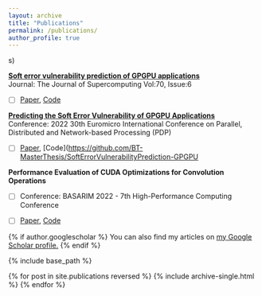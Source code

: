```yaml
---
layout: archive
title: "Publications"
permalink: /publications/
author_profile: true
---
```


s)

**[Soft error vulnerability prediction of GPGPU applications](https://ieeexplore.ieee.org/abstract/document/9756720/)** <br />
Journal: The Journal of Supercomputing Vol:70, Issue:6
- [ ] [Paper](https://scholar.google.com/citations?view_op=view_citation&hl=en&user=uj3eWlIAAAAJ&citation_for_view=uj3eWlIAAAAJ:d1gkVwhDpl0C), [Code](https://github.com/BT-MasterThesis/SoftErrorVulnerabilityPrediction-GPGPUs)

**[Predicting the Soft Error Vulnerability of GPGPU Applications](https://ieeexplore.ieee.org/abstract/document/9756720/)** <br />
Conference: 2022 30th Euromicro International Conference on Parallel, Distributed and Network-based Processing (PDP)
- [ ] [Paper](https://scholar.google.com/citations?view_op=view_citation&hl=en&user=uj3eWlIAAAAJ&citation_for_view=uj3eWlIAAAAJ:u-x6o8ySG0sC), [Code](https://github.com/BT-MasterThesis/SoftErrorVulnerabilityPrediction-GPGPU

**Performance Evaluation of CUDA Optimizations for Convolution Operations** <br />
- [ ] Conference: BASARIM 2022 - 7th High-Performance Computing Conference 
- [ ] [Paper](https://scholar.google.com/citations?view_op=view_citation&hl=en&user=uj3eWlIAAAAJ&citation_for_view=uj3eWlIAAAAJ:u5HHmVD_uO8C), [Code](https://github.com/BT-MasterThesis/Optimizing_ConvolutionAlgorithms_CUDA)



{% if author.googlescholar %}
  You can also find my articles on <u><a href="{{author.googlescholar}}">my Google Scholar profile</a>.</u>
{% endif %}

{% include base_path %}

{% for post in site.publications reversed %}
  {% include archive-single.html %}
{% endfor %}
